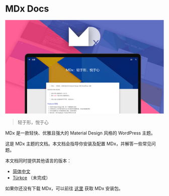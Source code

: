 # MDx Docs

![MDx](img/index.jpg)

> 轻于形，悦于心

MDx 是一款轻快、优雅且强大的 Material Design 风格的 WordPress 主题。

这是 MDx 主题的文档。本文档会指导你安装及配置 MDx，并解答一些常见问题。

本文档同时提供其他语言的版本：

- [简体中文](https://doc.flyhigher.top/mdx/zh-CN/) 
- [Türkçe](https://doc.flyhigher.top/mdx/tr-TR/) （未完成）

如果你还没有下载 MDx，可以前往 [这里](https://mdx.flyhigher.top/) 获取 MDx 安装包。
